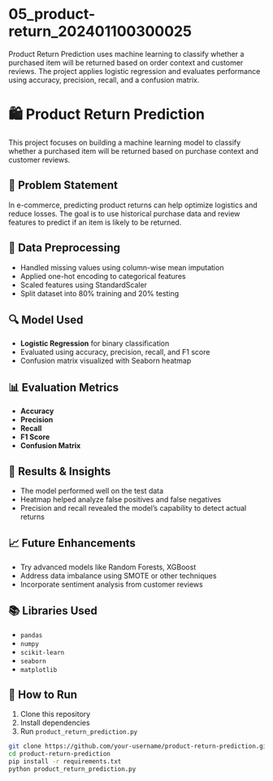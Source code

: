 # 05_product-return_202401100300025
Product Return Prediction uses machine learning to classify whether a purchased item will be returned based on order context and customer reviews. The project applies logistic regression and evaluates performance using accuracy, precision, recall, and a confusion matrix. 
# 🛍️ Product Return Prediction

This project focuses on building a machine learning model to classify whether a purchased item will be returned based on purchase context and customer reviews.

## 📌 Problem Statement
In e-commerce, predicting product returns can help optimize logistics and reduce losses. The goal is to use historical purchase data and review features to predict if an item is likely to be returned.

## 🧹 Data Preprocessing
- Handled missing values using column-wise mean imputation
- Applied one-hot encoding to categorical features
- Scaled features using StandardScaler
- Split dataset into 80% training and 20% testing

## 🔍 Model Used
- **Logistic Regression** for binary classification
- Evaluated using accuracy, precision, recall, and F1 score
- Confusion matrix visualized with Seaborn heatmap

## 📊 Evaluation Metrics
- **Accuracy**
- **Precision**
- **Recall**
- **F1 Score**
- **Confusion Matrix**

## 🧠 Results & Insights
- The model performed well on the test data
- Heatmap helped analyze false positives and false negatives
- Precision and recall revealed the model’s capability to detect actual returns

## 📈 Future Enhancements
- Try advanced models like Random Forests, XGBoost
- Address data imbalance using SMOTE or other techniques
- Incorporate sentiment analysis from customer reviews

## 📚 Libraries Used
- `pandas`
- `numpy`
- `scikit-learn`
- `seaborn`
- `matplotlib`

## 📝 How to Run
1. Clone this repository  
2. Install dependencies  
3. Run `product_return_prediction.py`  

```bash
git clone https://github.com/your-username/product-return-prediction.git
cd product-return-prediction
pip install -r requirements.txt
python product_return_prediction.py
